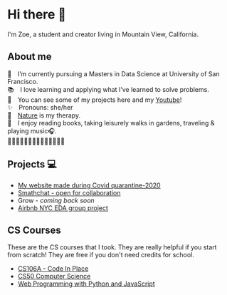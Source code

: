 # Hi there 👋

I'm Zoe, a student and creator living in Mountain View, California.

## About me

🌱&emsp;I’m currently pursuing a Masters in Data Science at University of San Francisco.<br>
📚&emsp;I love learning and applying what I’ve learned to solve problems.<br>
👀&emsp;You can see some of my projects here and my [Youtube](https://www.youtube.com/channel/UCiT66aj2Zh_GOyhYuud0Iog)!<br>
✨&emsp;Pronouns: she/her<br>
🧘&emsp;[Nature](https://www.instagram.com/ez_adventure/) is my therapy.<br>
🎈&emsp;I enjoy reading books, taking leisurely walks in gardens, traveling & playing music🎧.<br>
🌻🌻🌻🌻🌻🌻🌻🌻🌻🌻🌻🌻🌻🌻

## Projects 💻

* [My website made during Covid quarantine-2020](https://zoelesv.github.io/sayhi/)
* [Smathchat - open for collaboration](https://www.youtube.com/watch?v=Z5xwn1h-rE8)
* Grow - *coming back soon*
* [Airbnb NYC EDA group project](https://zoelesv.github.io/airbnbnyc/)

## CS Courses

These are the CS courses that I took. They are really helpful if you start from scratch! They are free if you don't need credits for school.
* [CS106A - Code In Place](https://codeinplace.stanford.edu)
* [CS50 Computer Science](https://cs50.harvard.edu/x)
* [Web Programming with Python and JavaScript](https://cs50.harvard.edu/web)




